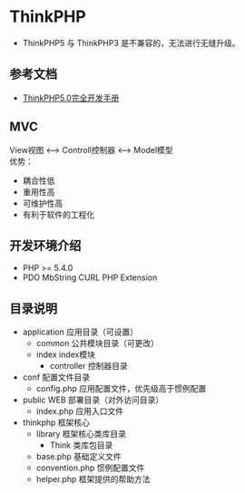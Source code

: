 # ThinkPHP
- ThinkPHP5 与 ThinkPHP3 是不兼容的，无法进行无缝升级。

## 参考文档
- [ThinkPHP5.0完全开发手册](https://www.kancloud.cn/manual/thinkphp5/118003)

## MVC
View视图 <--> Controll控制器 <--> Model模型  
优势：
- 耦合性低
- 重用性高
- 可维护性高
- 有利于软件的工程化

## 开发环境介绍
- PHP >= 5.4.0
- PDO MbString CURL PHP Extension

## 目录说明
- application 应用目录（可设置）
  - common 公共模块目录（可更改）
  - index index模块
    - controller 控制器目录
- conf 配置文件目录
  - config.php 应用配置文件，优先级高于惯例配置
- public WEB 部署目录（对外访问目录）
  - index.php 应用入口文件
- thinkphp 框架核心
  - library 框架核心类库目录
    - Think 类库包目录
  - base.php 基础定义文件
  - convention.php 惯例配置文件
  - helper.php 框架提供的帮助方法
